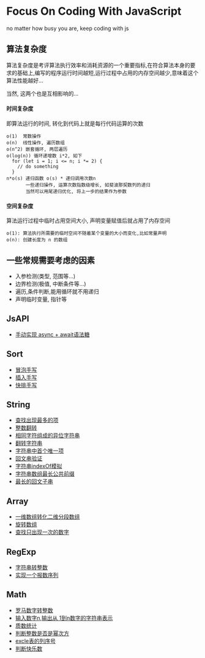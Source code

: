 # Focus On Coding With JavaScript
no matter how busy you are, keep coding with js

## 算法复杂度
算法复杂度是考评算法执行效率和消耗资源的一个重要指标,在符合算法本身的要求的基础上,编写的程序运行时间越短,运行过程中占用的内存空间越少,意味着这个算法性能越好...

当然, 这两个也是互相影响的...
#### 时间复杂度
即算法运行的时间, 转化到代码上就是每行代码运算的次数
```
o(1)  常数操作
o(n)  线性操作, 遍历数组
o(n^2) 嵌套循环, 两层遍历
o(log(n)) 循环递增数 i*2, 如下
  for (let i = 1; i <= n; i *= 2) {
    // do something
  }
n*o(s) 递归函数 o(s) * 递归调用次数n
       一些递归操作, 运算次数指数级增长, 如斐波那契数列的递归
       当然可以用尾递归优化, 将上一步的结果作为参数
```
#### 空间复杂度
算法运行过程中临时占用空间大小, 声明变量赋值后就占用了内存空间
```
o(1): 算法执行所需要的临时空间不随着某个变量的大小而变化,比如常量声明
o(n): 创建长度为 n 的数组
```

## 一些常规需要考虑的因素
- 入参检测(类型, 范围等...)
- 边界检测(极值, 中断条件等...)
- 遍历,条件判断,能用循环就不用递归
- 声明临时变量, 指针等

## JsAPI
- [手动实现 async + await语法糖](https://github.com/appleguardu/coding/issues/7)

## Sort
- [冒泡手写](https://github.com/appleguardu/coding/issues/4)
- [插入手写](https://github.com/appleguardu/coding/issues/5)
- [快排手写](https://github.com/appleguardu/coding/issues/15)

## String
- [查找出现最多的项](https://github.com/appleguardu/coding/issues/1)
- [整数翻转](https://github.com/appleguardu/coding/issues/2)
- [相同字符组成的异位字符串](https://github.com/appleguardu/coding/issues/3)
- [翻转字符串](https://github.com/appleguardu/coding/issues/10)
- [字符串中首个唯一项](https://github.com/appleguardu/coding/issues/11)
- [回文串验证](https://github.com/appleguardu/coding/issues/12)
- [字符串indexOf模拟](https://github.com/appleguardu/coding/issues/13)
- [字符串数组最长公共前缀](https://github.com/appleguardu/coding/issues/14)
- [最长的回文子串](https://github.com/appleguardu/coding/issues/16)

## Array
- [一维数组转化二维分段数组](https://github.com/appleguardu/coding/issues/6)
- [旋转数组](https://github.com/appleguardu/coding/issues/23)
- [查找只出现一次的数字](https://github.com/appleguardu/coding/issues/24)

## RegExp
- [字符串转整数](https://github.com/appleguardu/coding/issues/8)
- [实现一个报数序列](https://github.com/appleguardu/coding/issues/9)

## Math
- [罗马数字转整数](https://github.com/appleguardu/coding/issues/17)
- [输入数字n,输出从 1到n数字的字符串表示](https://github.com/appleguardu/coding/issues/18)
- [质数统计](https://github.com/appleguardu/coding/issues/19)
- [判断整数是否是幂次方](https://github.com/appleguardu/coding/issues/20)
- [excle表的列序号](https://github.com/appleguardu/coding/issues/21)
- [判断快乐数](https://github.com/appleguardu/coding/issues/22)